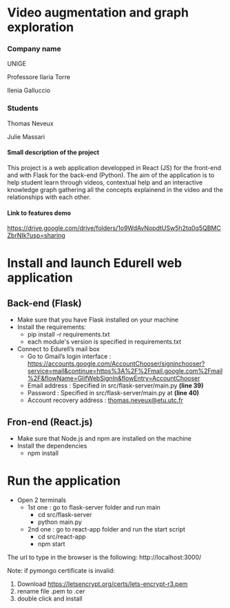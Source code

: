 # Video augmentation and graph exploration

### Company name

UNIGE

Professore Ilaria Torre

Ilenia Galluccio

### Students

Thomas Neveux

Julie Massari

#### Small description of the project

This project is a web application developped in React (JS) for the front-end and with Flask for the back-end (Python). The aim of the application is to help student learn through videos, contextual help and an interactive knowledge graph gathering all the concepts explainend in the video and the relationships with each other.

#### Link to features demo

https://drive.google.com/drive/folders/1o9WdAvNopdtUSw5h2tq0q5QBMCZbrNIk?usp=sharing

# Install and launch Edurell web application

## Back-end (Flask)

* Make sure that you have Flask installed on your machine
* Install the requirements:
  - pip install -r requirements.txt
  - each module's version is specified in requirements.txt
* Connect to Edurell’s mail box
  - Go to Gmail’s login interface : <https://accounts.google.com/AccountChooser/signinchooser?service=mail&continue=https%3A%2F%2Fmail.google.com%2Fmail%2F&flowName=GlifWebSignIn&flowEntry=AccountChooser>
  - Email address : Specified in src/flask-server/main.py **(line 39)**
  - Password : Specified in src/flask-server/main.py at **(line 40)**
  - Account recovery address : <thomas.neveux@etu.utc.fr>

## Fron-end (React.js)

* Make sure that Node.js and npm are installed on the machine
* Install the dependencies
  - npm install

# Run the application

* Open 2 terminals
  - 1st one : go to flask-server folder and run main
    - cd src/flask-server
    - python main.py
  * 2nd one : go to react-app folder and run the start script
    - cd src/react-app
    - npm start

The url to type in the browser is the following: http://localhost:3000/


Note: if pymongo certificate is invalid:
1. Download https://letsencrypt.org/certs/lets-encrypt-r3.pem 
2. rename file .pem to .cer
3. double click and install
